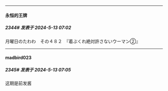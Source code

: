 ﻿
*****

####  永恒的王牌  
##### 2344#       发表于 2024-5-13 07:02

月曜日のたわわ　その４８２　『着ぶくれ絶対許さないウーマン②』

*****

####  madbird023  
##### 2345#       发表于 2024-5-13 07:05

这期是前发酱

